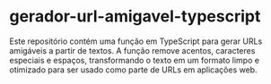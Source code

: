 # gerador-url-amigavel-typescript
Este repositório contém uma função em TypeScript para gerar URLs amigáveis a partir de textos. A função remove acentos, caracteres especiais e espaços, transformando o texto em um formato limpo e otimizado para ser usado como parte de URLs em aplicações web.
